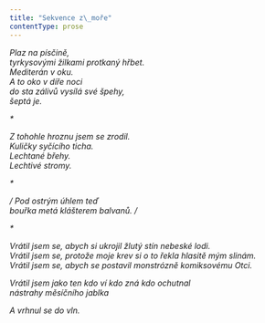 ```yaml
---
title: "Sekvence z\_moře"
contentType: prose
---
```


<section>

_Plaz na písčině,  
tyrkysovými žilkami protkaný hřbet.  
Mediterán v oku.  
A to oko v díře noci  
do sta zálivů vysílá své špehy,  
šeptá je._

</section>

<section>

_\*_

_Z tohohle hroznu jsem se zrodil.  
Kuličky syčícího ticha.  
Lechtané břehy.  
Lechtivé stromy._

</section>

<section>

_\*_

_/ Pod ostrým úhlem teď  
bouřka metá klášterem balvanů. /_

</section>

<section>

_\*_

_Vrátil jsem se, abych si ukrojil žlutý stín nebeské lodi.  
Vrátil jsem se, protože moje krev si o to řekla hlasitě mým slinám.  
Vrátil jsem se, abych se postavil monstrózně komiksovému Otci._

</section>

<section>

_Vrátil jsem jako ten kdo ví kdo zná kdo ochutnal  
nástrahy měsíčního jablka_

</section>

<section>

_A vrhnul se do vln._

</section>
